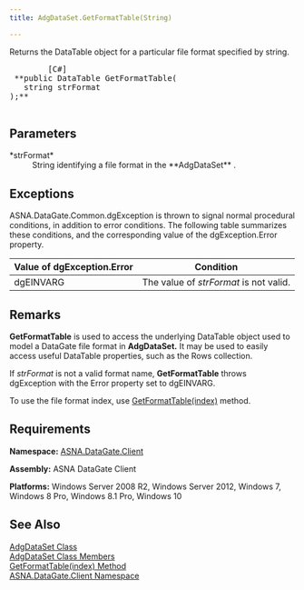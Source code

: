 ```yaml
---
title: AdgDataSet.GetFormatTable(String)

---
```


Returns the DataTable object for a particular file format specified by string.
<pre class="prettyprint">
        <span class="lang">[C#]</span>
 **public DataTable GetFormatTable(
   string strFormat
);** 
      </pre>


## Parameters

<dl>
        <dt>
 *strFormat* 
        </dt>
        <dd>String identifying a file format in the **AdgDataSet** .</dd>
</dl>

## Exceptions

ASNA.DataGate.Common.dgException is thrown to signal normal procedural conditions, in addition to error conditions. The following table summarizes these conditions, and the corresponding value of the dgException.Error property.
<br />



| Value of dgException.Error | Condition |
| ---- | ---- |
| dgEINVARG | The value of *strFormat* is not valid. |



## Remarks

**GetFormatTable** is used to access the underlying DataTable object used to model a DataGate file format in **AdgDataSet.** It may be used to easily access useful DataTable properties, such as the Rows collection. 

If *strFormat* is not a valid format name, **GetFormatTable** throws dgException with the Error property set to dgEINVARG.

To use the file format index, use [ GetFormatTable(index)](adg-dataset-class-get-format-table-method.html) method.
## Requirements

**Namespace:** [ASNA.DataGate.Client](datagate-client-namespace.html) 

**Assembly:** ASNA DataGate Client

**Platforms:** Windows Server 2008 R2, Windows Server 2012, Windows 7, Windows 8 Pro, Windows 8.1 Pro, Windows 10
## See Also


[AdgDataSet Class](adg-dataset-class.html)
      <br />
[AdgDataSet Class Members](adg-dataset-members.html)
      <br />
[GetFormatTable(index) Method](adg-dataset-class-get-format-table-method.html)
      <br />
[ASNA.DataGate.Client Namespace](datagate-client-namespace.html)


